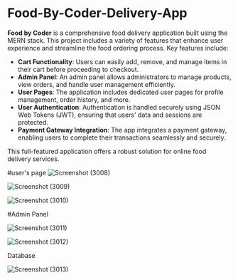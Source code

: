 # Food-By-Coder-Delivery-App
**Food by Coder** is a comprehensive food delivery application built using the MERN stack. This project includes a variety of features that enhance user experience and streamline the food ordering process. Key features include:

- **Cart Functionality**: Users can easily add, remove, and manage items in their cart before proceeding to checkout.
- **Admin Panel**: An admin panel allows administrators to manage products, view orders, and handle user management efficiently.
- **User Pages**: The application includes dedicated user pages for profile management, order history, and more.
- **User Authentication**: Authentication is handled securely using JSON Web Tokens (JWT), ensuring that users' data and sessions are protected.
- **Payment Gateway Integration**: The app integrates a payment gateway, enabling users to complete their transactions seamlessly and securely.

This full-featured application offers a robust solution for online food delivery services.

#user's page
![Screenshot (3008)](https://github.com/user-attachments/assets/48b2a1e5-b1d0-4f99-9c3c-a8702d4c8d4f)



![Screenshot (3009)](https://github.com/user-attachments/assets/1fd918a3-fdda-4a87-8ec9-5ad9465b24bd)

![Screenshot (3010)](https://github.com/user-attachments/assets/148d6990-56ac-4f53-bfc1-3049c4477b36)

#Admin Panel

![Screenshot (3011)](https://github.com/user-attachments/assets/e324aa36-37f5-4da7-b054-e1c56da29e04)

![Screenshot (3012)](https://github.com/user-attachments/assets/4846657b-9c11-4bd3-9e5f-097bb1f21826)

Database

![Screenshot (3013)](https://github.com/user-attachments/assets/c658a105-0acc-4418-8e90-4eb01fefd66a)

